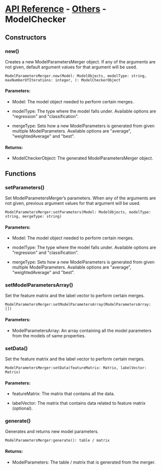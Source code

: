 # [API Reference](../../API.md) - [Others](../Others.md) - ModelChecker

## Constructors

### new()

Creates a new ModelParametersMerger object. If any of the arguments are not given, default argument values for that argument will be used.

```
ModelParametersMerger.new(Model: ModelObjects, modelType: string, maxNumberOfIterations: integer, ): ModelCheckerObject
```

#### Parameters:

* Model: The model object needed to perform certain merges.

* modelType: The type where the model falls under. Available options are "regression" and "classification".

* mergeType: Sets how a new ModelParameters is generated from given multiple ModelParameters. Available options are "average", "weightedAverage" and "best".

#### Returns:

* ModelCheckerObject: The generated ModelParametersMerger object.

## Functions

### setParameters()

Set ModelParametersMerger’s parameters. When any of the arguments are not given, previous argument values for that argument will be used.

```
ModelParametersMerger:setParameters(Model: ModelObjects, modelType: string, mergeType: string)
```

#### Parameters:

* Model: The model object needed to perform certain merges.

* modelType: The type where the model falls under. Available options are "regression" and "classification".

* mergeType: Sets how a new ModelParameters is generated from given multiple ModelParameters. Available options are "average", "weightedAverage" and "best".

### setModelParametersArray()

Set the feature matrix and the label vector to perform certain merges.

```
ModelParametersMerger:setModelParametersArray(ModelParametersArray: [])
```

#### Parameters:

* ModelParametersArray: An array containing all the model parameters from the models of same properties.

### setData()

Set the feature matrix and the label vector to perform certain merges.

```
ModelParametersMerger:setData(featureMatrix: Matrix, labelVector: Matrix)
```

#### Parameters:

* featureMatrix: The matrix that contains all the data.

* labelVector: The matrix that contains data related to feature matrix (optional).

### generate()

Generates and returns new model parameters.

```
ModelParametersMerger:generate(): table / matrix
```

#### Returns:

* ModelParameters: The table / matrix that is generated from the merger.
